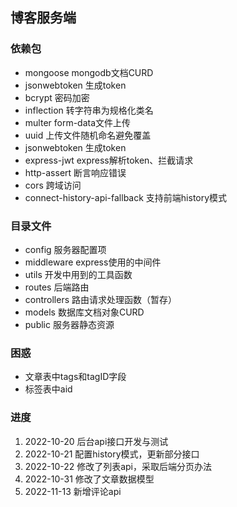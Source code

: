 ## 博客服务端
### 依赖包
- mongoose mongodb文档CURD
- jsonwebtoken 生成token
- bcrypt 密码加密
- inflection 转字符串为规格化类名
- multer form-data文件上传
- uuid 上传文件随机命名避免覆盖
- jsonwebtoken 生成token
- express-jwt express解析token、拦截请求
- http-assert 断言响应错误
- cors 跨域访问
- connect-history-api-fallback 支持前端history模式

### 目录文件
- config 服务器配置项
- middleware express使用的中间件
- utils 开发中用到的工具函数
- routes 后端路由
- controllers 路由请求处理函数（暂存）
- models 数据库文档对象CURD
- public 服务器静态资源

### 困惑
- 文章表中tags和tagID字段
- 标签表中aid

### 进度
1. 2022-10-20 后台api接口开发与测试
2. 2022-10-21 配置history模式，更新部分接口
3. 2022-10-22 修改了列表api，采取后端分页办法
4. 2022-10-31 修改了文章数据模型
5. 2022-11-13 新增评论api